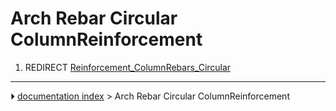 # Arch Rebar Circular ColumnReinforcement
1.  REDIRECT [Reinforcement_ColumnRebars_Circular](Reinforcement_ColumnRebars_Circular.md)



---
⏵ [documentation index](../README.md) > Arch Rebar Circular ColumnReinforcement
